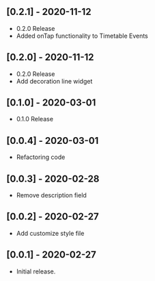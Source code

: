 ## [0.2.1] - 2020-11-12

* 0.2.0 Release
* Added onTap functionality to Timetable Events 


## [0.2.0] - 2020-11-12

* 0.2.0 Release
* Add decoration line widget

## [0.1.0] - 2020-03-01

* 0.1.0 Release

## [0.0.4] - 2020-03-01

* Refactoring code

## [0.0.3] - 2020-02-28

* Remove description field

## [0.0.2] - 2020-02-27

* Add customize style file

## [0.0.1] - 2020-02-27

* Initial release.
